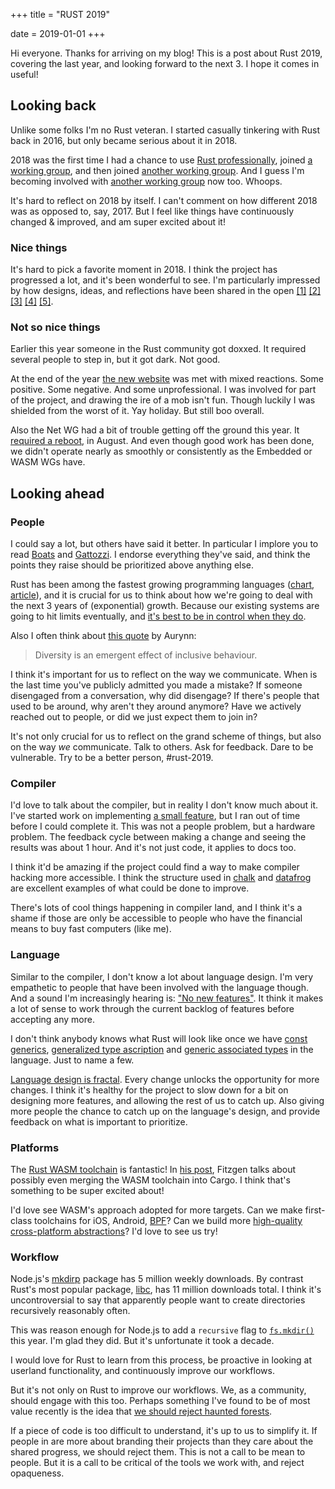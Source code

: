 +++
title = "RUST 2019"

date = 2019-01-01
+++

Hi everyone. Thanks for arriving on my blog! This is a post about Rust 2019,
covering the last year, and looking forward to the next 3. I hope it comes in
useful!

## Looking back

Unlike some folks I'm no Rust veteran. I started casually tinkering with Rust
back in 2016, but only became serious about it in 2018.

2018 was the first time I had a chance to use [Rust
professionally](https://github.com/datrs), joined [a working
group](https://github.com/rust-clique), and then joined [another working
group](https://github.com/rust-net-web). And I guess I'm becoming involved with
[another working group](https://github.com/rustwasm/) now too. Whoops.

It's hard to reflect on 2018 by itself. I can't comment on how different 2018
was as opposed to, say, 2017. But I feel like things have continuously changed &
improved, and am super excited about it!

### Nice things
It's hard to pick a favorite moment in 2018. I think the project has progressed
a lot, and it's been wonderful to see. I'm particularly impressed by how
designs, ideas, and reflections have been shared in the open
[[1]](http://smallcultfollowing.com/babysteps/blog/2018/06/20/proposal-for-a-staged-rfc-process/)
[[2]](https://boats.gitlab.io/blog/post/2018-04-06-async-await-final/)
[[3]](http://aturon.github.io/2018/05/25/listening-part-1/)
[[4]](https://ferrous-systems.com/blog/rust-analyzer-2019/)
[[5]](https://medium.com/@shnatsel/how-ive-found-vulnerability-in-a-popular-rust-crate-and-you-can-too-3db081a67fb).

### Not so nice things
Earlier this year someone in the Rust community got doxxed. It required several
people to step in, but it got dark. Not good.

At the end of the year [the new website](https://rust-lang.org) was met with
mixed reactions. Some positive. Some negative. And some unprofessional. I was
involved for part of the project, and drawing the ire of a mob isn't fun. Though
luckily I was shielded from the worst of it. Yay holiday. But still boo
overall.

Also the Net WG had a bit of trouble getting off the ground this year. It
[required a
reboot](https://github.com/rust-lang-nursery/wg-net/blob/master/meetings/2018-08-03.md),
in August. And even though good work has been done, we didn't operate nearly as
smoothly or consistently as the Embedded or WASM WGs have.

## Looking ahead

### People
I could say a lot, but others have said it better. In particular I implore you
to read [Boats](https://boats.gitlab.io/blog/post/rust-2019/) and
[Gattozzi](https://mgattozzi.com/rust-in-2019-the-next-year-and-edition/). I
endorse everything they've said, and think the points they raise should be
prioritized above anything else.

Rust has been among the fastest growing programming languages
([chart](https://whoisnnamdi.com/content/images/2018/11/growth_share_matrix-3.png),
[article](https://whoisnnamdi.com/the-growth-share-matrix-of-software-development/)),
and it is crucial for us to think about how we're going to deal with the next 3
years of (exponential) growth. Because our existing systems are going to hit
limits eventually, and [it's best to be in control when they
do](https://graydon2.dreamwidth.org/263429.html).

Also I often think about [this
quote](https://twitter.com/aurynn/status/1062848550197911553) by Aurynn:

> Diversity is an emergent effect of inclusive behaviour.

I think it's important for us to reflect on the way we communicate. When is the
last time you've publicly admitted you made a mistake? If someone disengaged
from a conversation, why did disengage? If there's people that used to be
around, why aren't they around anymore? Have we actively reached out to people,
or did we just expect them to join in?

It's not only crucial for us to reflect on the grand scheme of things, but also
on the way *we* communicate. Talk to others. Ask for feedback. Dare to be
vulnerable. Try to be a better person, #rust-2019.

### Compiler
I'd love to talk about the compiler, but in reality I don't know much about it.
I've started work on implementing [a small
feature](https://github.com/rust-lang/rust/pull/55715), but I ran out of time
before I could complete it. This was not a people problem, but a hardware
problem. The feedback cycle between making a change and seeing the results was
about 1 hour. And it's not just code, it applies to docs too.

I think it'd be amazing if the project could find a way to make compiler hacking
more accessible. I think the structure used in
[chalk](https://github.com/rust-lang-nursery/chalk) and
[datafrog](https://github.com/rust-lang-nursery/datafrog) are excellent examples
of what could be done to improve.

There's lots of cool things happening in compiler land, and I think it's a shame
if those are only be accessible to people who have the financial means to buy
fast computers (like me).

### Language
Similar to the compiler, I don't know a lot about language design. I'm very
empathetic to people that have been involved with the language though. And a
sound I'm increasingly hearing is: ["No new
features"](https://words.steveklabnik.com/thoughts-on-rust-in-2019). It think it
makes a lot of sense to work through the current backlog of features before
accepting any more.

I don't think anybody knows what Rust will look like once we have [const
generics](https://github.com/rust-lang/rfcs/pull/2000), [generalized type
ascription](https://github.com/rust-lang/rfcs/pull/2522) and [generic associated
types](https://github.com/rust-lang/rfcs/pull/1598) in the language. Just to
name a few.

[Language design is fractal](https://youtu.be/0sIgVnRAcn0). Every change unlocks
the opportunity for more changes. I think it's healthy for the project to slow
down for a bit on designing more features, and allowing the rest of us to catch
up. Also giving more people the chance to catch up on the language's design, and
provide feedback on what is important to prioritize.

### Platforms
The [Rust WASM toolchain](https://github.com/rustwasm/) is fantastic! In [his
post](http://fitzgeraldnick.com/2018/12/11/rust-2019-think-bigger.html), Fitzgen
talks about possibly even merging the WASM toolchain into Cargo. I think that's
something to be super excited about!

I'd love see WASM's approach adopted for more targets. Can we make first-class
toolchains for iOS, Android,
[BPF](https://opensource.com/article/17/9/intro-ebpf)? Can we build more
[high-quality cross-platform
abstractions](https://docs.rs/gfx-hal/0.1.0/gfx_hal/)? I'd love to see us try!

### Workflow
Node.js's [mkdirp](https://www.npmjs.com/package/mkdirp) package has 5 million
weekly downloads. By contrast Rust's most popular package,
[libc](https://crates.io/crates/libc), has 11 million downloads total. I think
it's uncontroversial to say that apparently people want to create directories
recursively reasonably often.

This was reason enough for Node.js to add a `recursive` flag to
[`fs.mkdir()`](https://nodejs.org/api/fs.html#fs_fs_mkdir_path_options_callback)
this year. I'm glad they did. But it's unfortunate it took a decade.

I would love for Rust to learn from this process, be proactive in looking at
userland functionality, and continuously improve our workflows.

But it's not only on Rust to improve our workflows. We, as a community, should
engage with this too. Perhaps something I've found to be of most value recently
is the idea that [we should reject haunted
forests](https://john-millikin.com/sre-school/no-haunted-forests).

If a piece of code is too difficult to understand, it's up to us to simplify it.
If people in are more about branding their projects than they care about the
shared progress, we should reject them. This is not a call to be mean to people.
But it is a call to be critical of the tools we work with, and reject
opaqueness.
